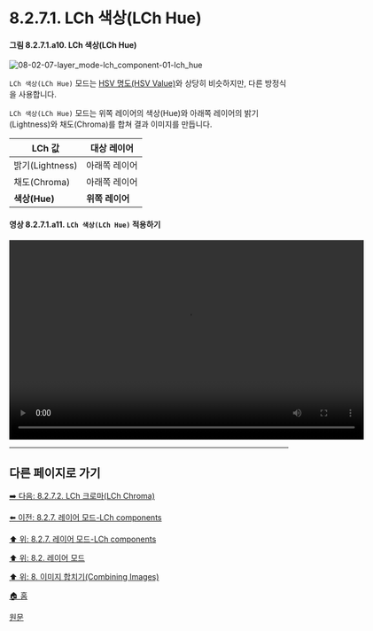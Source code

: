 # 8.2.7.1. LCh 색상(LCh Hue)
#### 그림 8.2.7.1.a10. LCh 색상(LCh Hue)
![08-02-07-layer_mode-lch_component-01-lch_hue](https://github.com/wonder13662/gimp/assets/15767104/1ab7457f-18b7-4d6b-b53f-862a61a49c25)

`LCh 색상(LCh Hue)` 모드는 [HSV 명도(HSV Value)](./08-02-06-04-hsv_value.md)와 상당히 비슷하지만, 다른 방정식을 사용합니다.

`LCh 색상(LCh Hue)` 모드는 위쪽 레이어의 색상(Hue)와 아래쪽 레이어의 밝기(Lightness)와 채도(Chroma)를 합쳐 결과 이미지를 만듭니다.

|LCh 값|대상 레이어|
|---|---|
|밝기(Lightness)|아래쪽 레이어|
|채도(Chroma)|아래쪽 레이어|
|**색상(Hue)**|**위쪽 레이어**|

#### 영상 8.2.7.1.a11. `LCh 색상(LCh Hue)` 적용하기
<video controls="controls" width="640" height="360" src="https://github.com/wonder13662/gimp/assets/15767104/d0e09e26-1b6b-42c7-9ac4-b8a6d0922245"></video>

***

## 다른 페이지로 가기

[➡️ 다음: 8.2.7.2. LCh 크로마(LCh Chroma)](./08-02-07-02-lch_chroma.md)

[⬅️ 이전: 8.2.7. 레이어 모드-LCh components](./08-02-07-00-lch-components-layer-modes.md)

[⬆️ 위: 8.2.7. 레이어 모드-LCh components](./08-02-07-00-lch-components-layer-modes.md)

[⬆️ 위: 8.2. 레이어 모드](./08-02-00-layer_modes.md)

[⬆️ 위: 8. 이미지 합치기(Combining Images)](./08-00-combining-images.md)

[🏠 홈](./00-home.md)

[원문](https://docs.gimp.org/2.10/ko/layer-mode-group-lch.html#layer-mode-lch-hue)
